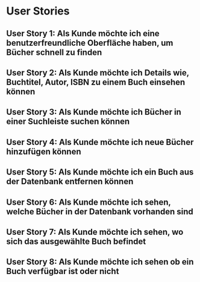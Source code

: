 # User Stories
## User Story 1: Als Kunde möchte ich eine benutzerfreundliche Oberfläche haben, um Bücher schnell zu finden

## User Story 2: Als Kunde möchte ich Details wie, Buchtitel, Autor, ISBN zu einem Buch einsehen können

## User Story 3: Als Kunde möchte ich Bücher in einer Suchleiste suchen können

## User Story 4: Als Kunde möchte ich neue Bücher hinzufügen können

## User Story 5: Als Kunde möchte ich ein Buch aus der Datenbank entfernen können

## User Story 6: Als Kunde möchte ich sehen, welche Bücher in der Datenbank vorhanden sind

## User Story 7: Als Kunde möchte ich sehen, wo sich das ausgewählte Buch befindet

## User Story 8: Als Kunde möchte ich sehen ob ein Buch verfügbar ist oder nicht
 

